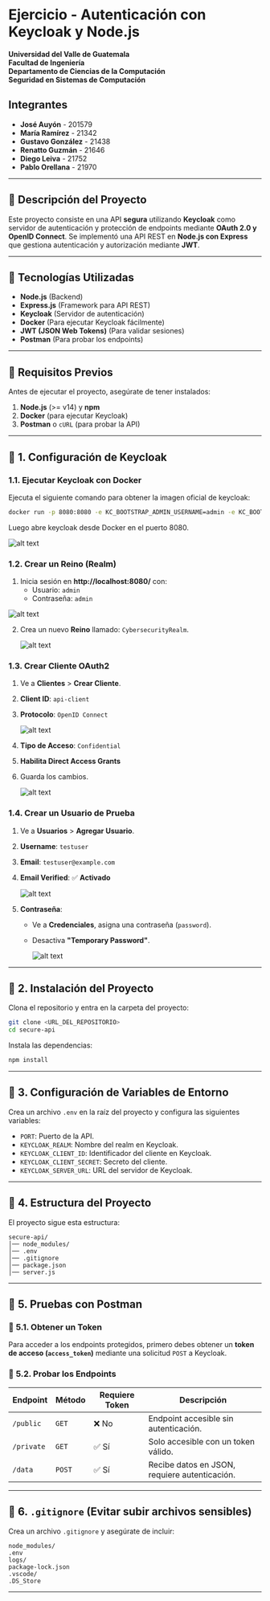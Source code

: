 


# **Ejercicio - Autenticación con Keycloak y Node.js**

**Universidad del Valle de Guatemala**  
**Facultad de Ingeniería**  
**Departamento de Ciencias de la Computación**  
**Seguridad en Sistemas de Computación**  

## **Integrantes**
- **José Auyón** - 201579  
- **María Ramírez** - 21342  
- **Gustavo González** - 21438  
- **Renatto Guzmán** - 21646  
- **Diego Leiva** - 21752  
- **Pablo Orellana** - 21970  

---

## 📌 **Descripción del Proyecto**
Este proyecto consiste en una API **segura** utilizando **Keycloak** como servidor de autenticación y protección de endpoints mediante **OAuth 2.0 y OpenID Connect**. Se implementó una API REST en **Node.js con Express** que gestiona autenticación y autorización mediante **JWT**.

---

## 📌 **Tecnologías Utilizadas**
- **Node.js** (Backend)
- **Express.js** (Framework para API REST)
- **Keycloak** (Servidor de autenticación)
- **Docker** (Para ejecutar Keycloak fácilmente)
- **JWT (JSON Web Tokens)** (Para validar sesiones)
- **Postman** (Para probar los endpoints)

---

## 📌 **Requisitos Previos**
Antes de ejecutar el proyecto, asegúrate de tener instalados:

1. **Node.js** (>= v14) y **npm**
2. **Docker** (para ejecutar Keycloak)
3. **Postman** o `cURL` (para probar la API)

---

## 🔹 **1. Configuración de Keycloak**
### **1.1. Ejecutar Keycloak con Docker**
Ejecuta el siguiente comando para obtener la imagen oficial de keycloak:
```bash
docker run -p 8080:8080 -e KC_BOOTSTRAP_ADMIN_USERNAME=admin -e KC_BOOTSTRAP_ADMIN_PASSWORD=admin quay.io/keycloak/keycloak:26.1.1 start-dev
```
Luego abre keycloak desde Docker en el puerto 8080.

![alt text](<assets/docker keycloak start.jpg>)


### **1.2. Crear un Reino (Realm)**
1. Inicia sesión en **http://localhost:8080/** con:
   - Usuario: `admin`
   - Contraseña: `admin`
     
![alt text](<assets/keycloak sign in.jpg>)

2. Crea un nuevo **Reino** llamado: `CybersecurityRealm`.
   
   ![alt text](<assets/realm creation.jpg>)

### **1.3. Crear Cliente OAuth2**
1. Ve a **Clientes** > **Crear Cliente**.
2. **Client ID**: `api-client`
3. **Protocolo**: `OpenID Connect`
   
   ![alt text](<assets/keycloak create client.jpg>)

5. **Tipo de Acceso**: `Confidential`
6. **Habilita Direct Access Grants**
7. Guarda los cambios.
   
   ![alt text](<assets/keycloak client config.jpg>)

### **1.4. Crear un Usuario de Prueba**
1. Ve a **Usuarios** > **Agregar Usuario**.
2. **Username**: `testuser`
3. **Email**: `testuser@example.com`
4. **Email Verified**: ✅ **Activado**
   
   ![alt text](<assets/keycloak create user.jpg>)

6. **Contraseña**:
   - Ve a **Credenciales**, asigna una contraseña (`password`).
   - Desactiva **"Temporary Password"**.
     
      ![alt text](<assets/keycloak user credentials.jpg>)

---

## 🔹 **2. Instalación del Proyecto**
Clona el repositorio y entra en la carpeta del proyecto:

```bash
git clone <URL_DEL_REPOSITORIO>
cd secure-api
```

Instala las dependencias:

```bash
npm install
```

---

## 🔹 **3. Configuración de Variables de Entorno**
Crea un archivo `.env` en la raíz del proyecto y configura las siguientes variables:

- `PORT`: Puerto de la API.
- `KEYCLOAK_REALM`: Nombre del realm en Keycloak.
- `KEYCLOAK_CLIENT_ID`: Identificador del cliente en Keycloak.
- `KEYCLOAK_CLIENT_SECRET`: Secreto del cliente.
- `KEYCLOAK_SERVER_URL`: URL del servidor de Keycloak.

---

## 🔹 **4. Estructura del Proyecto**
El proyecto sigue esta estructura:

```
secure-api/
│── node_modules/
│── .env
│── .gitignore
│── package.json
│── server.js
```

---

## 🔹 **5. Pruebas con Postman**
### 📌 **5.1. Obtener un Token**
Para acceder a los endpoints protegidos, primero debes obtener un **token de acceso (`access_token`)** mediante una solicitud `POST` a Keycloak.

### 📌 **5.2. Probar los Endpoints**
| Endpoint    | Método | Requiere Token | Descripción |
|------------|--------|---------------|-------------|
| `/public`  | `GET`  | ❌ No         | Endpoint accesible sin autenticación. |
| `/private` | `GET`  | ✅ Sí         | Solo accesible con un token válido. |
| `/data`    | `POST` | ✅ Sí         | Recibe datos en JSON, requiere autenticación. |

---

## 🔹 **6. `.gitignore` (Evitar subir archivos sensibles)**
Crea un archivo `.gitignore` y asegúrate de incluir:

```
node_modules/
.env
logs/
package-lock.json
.vscode/
.DS_Store
```

---

